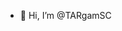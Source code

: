 - 👋 Hi, I’m @TARgamSC

<!---
TARgamSC/TARgamSC is a ✨ special ✨ repository because its `README.md` (this file) appears on your GitHub profile.
You can click the Preview link to take a look at your changes.
--->
